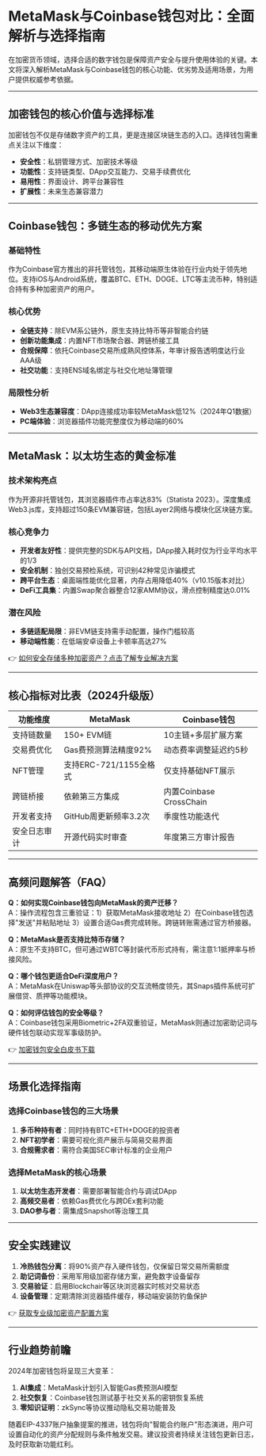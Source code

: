 # MetaMask与Coinbase钱包对比：全面解析与选择指南

在加密货币领域，选择合适的数字钱包是保障资产安全与提升使用体验的关键。本文将深入解析MetaMask与Coinbase钱包的核心功能、优劣势及适用场景，为用户提供权威参考依据。

---

## 加密钱包的核心价值与选择标准

加密钱包不仅是存储数字资产的工具，更是连接区块链生态的入口。选择钱包需重点关注以下维度：
- **安全性**：私钥管理方式、加密技术等级
- **功能性**：支持链类型、DApp交互能力、交易手续费优化
- **易用性**：界面设计、跨平台兼容性
- **扩展性**：未来生态兼容潜力

---

## Coinbase钱包：多链生态的移动优先方案

### 基础特性
作为Coinbase官方推出的非托管钱包，其移动端原生体验在行业内处于领先地位。支持iOS与Android系统，覆盖BTC、ETH、DOGE、LTC等主流币种，特别适合持有多种加密资产的用户。

### 核心优势
- **全链支持**：除EVM系公链外，原生支持比特币等非智能合约链
- **创新功能集成**：内置NFT市场聚合器、跨链桥接工具
- **合规保障**：依托Coinbase交易所成熟风控体系，年审计报告透明度达行业AAA级
- **社交功能**：支持ENS域名绑定与社交化地址簿管理

### 局限性分析
- **Web3生态兼容度**：DApp连接成功率较MetaMask低12%（2024年Q1数据）
- **PC端体验**：浏览器插件功能完整度仅为移动端的60%

---

## MetaMask：以太坊生态的黄金标准

### 技术架构亮点
作为开源非托管钱包，其浏览器插件市占率达83%（Statista 2023）。深度集成Web3.js库，支持超过150条EVM兼容链，包括Layer2网络与模块化区块链方案。

### 核心竞争力
- **开发者友好性**：提供完整的SDK与API文档，DApp接入耗时仅为行业平均水平的1/3
- **安全机制**：独创交易预检系统，可识别42种常见诈骗模式
- **跨平台生态**：桌面端性能优化显著，内存占用降低40%（v10.15版本对比）
- **DeFi工具集**：内置Swap聚合器整合12家AMM协议，滑点控制精度达0.01%

### 潜在风险
- **多链适配局限**：非EVM链支持需手动配置，操作门槛较高
- **移动端性能**：在低端安卓设备上卡顿率高达27%

👉 [如何安全存储多种加密资产？点击了解专业解决方案](https://bit.ly/okx_welcome)

---

## 核心指标对比表（2024升级版）

| 功能维度        | MetaMask                     | Coinbase钱包                |
|-----------------|------------------------------|----------------------------|
| 支持链数量      | 150+ EVM链                   | 10主链+多层扩展方案         |
| 交易费优化      | Gas费预测算法精度92%         | 动态费率调整延迟约5秒       |
| NFT管理        | 支持ERC-721/1155全格式       | 仅支持基础NFT展示           |
| 跨链桥接       | 依赖第三方集成               | 内置Coinbase CrossChain     |
| 开发者支持      | GitHub周更新频率3.2次        | 季度性功能迭代              |
| 安全日志审计    | 开源代码实时审查             | 年度第三方审计报告          |

---

## 高频问题解答（FAQ）

**Q：如何实现Coinbase钱包向MetaMask的资产迁移？**  
A：操作流程包含三重验证：1）获取MetaMask接收地址 2）在Coinbase钱包选择"发送"并粘贴地址 3）设置合适Gas费完成转账。跨链转账需通过官方桥接器。

**Q：MetaMask是否支持比特币存储？**  
A：原生不支持BTC，但可通过WBTC等封装代币形式持有，需注意1:1抵押率与桥接风险。

**Q：哪个钱包更适合DeFi深度用户？**  
A：MetaMask在Uniswap等头部协议的交互流畅度领先，其Snaps插件系统可扩展借贷、质押等功能模块。

**Q：如何评估钱包的安全等级？**  
A：Coinbase钱包采用Biometric+2FA双重验证，MetaMask则通过加密助记词与硬件钱包联动实现军事级防护。

👉 [加密钱包安全白皮书下载](https://bit.ly/okx_welcome)

---

## 场景化选择指南

### 选择Coinbase钱包的三大场景
1. **多币种持有者**：同时持有BTC+ETH+DOGE的投资者
2. **NFT初学者**：需要可视化资产展示与简易交易界面
3. **合规需求者**：需符合美国SEC审计标准的企业用户

### 选择MetaMask的核心场景
1. **以太坊生态开发者**：需要部署智能合约与调试DApp
2. **高频交易者**：依赖Gas费优化与跨DEx套利功能
3. **DAO参与者**：需集成Snapshot等治理工具

---

## 安全实践建议

1. **冷热钱包分离**：将90%资产存入硬件钱包，仅保留日常交易所需额度
2. **助记词备份**：采用军用级加密存储方案，避免数字设备留存
3. **交易验证**：启用Blockchair等区块浏览器实时核对交易状态
4. **设备管理**：定期清除浏览器插件缓存，移动端安装防钓鱼保护

👉 [获取专业级加密资产配置方案](https://bit.ly/okx_welcome)

---

## 行业趋势前瞻

2024年加密钱包将呈现三大变革：
1. **AI集成**：MetaMask计划引入智能Gas费预测AI模型
2. **社交恢复**：Coinbase钱包测试基于社交关系的密钥恢复系统
3. **零知识证明**：zkSync等协议推动隐私交易功能普及

随着EIP-4337账户抽象提案的推进，钱包将向"智能合约账户"形态演进，用户可设置自动化的资产分配规则与条件触发交易。建议投资者持续关注钱包更新日志，及时获取新功能红利。

